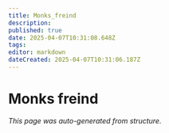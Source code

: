 ```yaml
---
title: Monks_freind
description: 
published: true
date: 2025-04-07T10:31:08.648Z
tags: 
editor: markdown
dateCreated: 2025-04-07T10:31:06.187Z
---
```


# Monks freind

*This page was auto-generated from structure.*